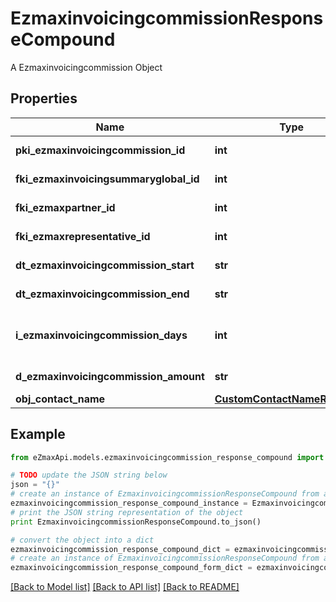 # EzmaxinvoicingcommissionResponseCompound

A Ezmaxinvoicingcommission Object

## Properties
Name | Type | Description | Notes
------------ | ------------- | ------------- | -------------
**pki_ezmaxinvoicingcommission_id** | **int** | The unique ID of the Ezmaxinvoicingcommission | [optional] 
**fki_ezmaxinvoicingsummaryglobal_id** | **int** | The unique ID of the Ezmaxinvoicingsummaryglobal | [optional] 
**fki_ezmaxpartner_id** | **int** | The unique ID of the Ezmaxpartner | [optional] 
**fki_ezmaxrepresentative_id** | **int** | The unique ID of the Ezmaxrepresentative | [optional] 
**dt_ezmaxinvoicingcommission_start** | **str** | The start date for the Ezmaxinvoicingcommission | 
**dt_ezmaxinvoicingcommission_end** | **str** | The end date for the Ezmaxinvoicingcommission | 
**i_ezmaxinvoicingcommission_days** | **int** | This is the number of days during the month on which the Ezmaxinvoigcommission applies | 
**d_ezmaxinvoicingcommission_amount** | **str** | The amount of Ezmaxinvoicingcommission | 
**obj_contact_name** | [**CustomContactNameResponse**](CustomContactNameResponse.md) |  | 

## Example

```python
from eZmaxApi.models.ezmaxinvoicingcommission_response_compound import EzmaxinvoicingcommissionResponseCompound

# TODO update the JSON string below
json = "{}"
# create an instance of EzmaxinvoicingcommissionResponseCompound from a JSON string
ezmaxinvoicingcommission_response_compound_instance = EzmaxinvoicingcommissionResponseCompound.from_json(json)
# print the JSON string representation of the object
print EzmaxinvoicingcommissionResponseCompound.to_json()

# convert the object into a dict
ezmaxinvoicingcommission_response_compound_dict = ezmaxinvoicingcommission_response_compound_instance.to_dict()
# create an instance of EzmaxinvoicingcommissionResponseCompound from a dict
ezmaxinvoicingcommission_response_compound_form_dict = ezmaxinvoicingcommission_response_compound.from_dict(ezmaxinvoicingcommission_response_compound_dict)
```
[[Back to Model list]](../README.md#documentation-for-models) [[Back to API list]](../README.md#documentation-for-api-endpoints) [[Back to README]](../README.md)



